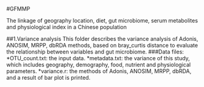 #GFMMP

The linkage of geography location, diet, gut  microbiome, serum metabolites and physiological index in a Chinese population

##1.Variance analysis
This folder describes the variance analysis of Adonis, ANOSIM, MRPP, dbRDA methods, based on bray_curtis distance to evaluate the relationship between variables and gut microbiome. 
###Data files:
*OTU_count.txt: the input data.
*metadata.txt: the variance of this study, which includes geography, demography, food, nutrient and physiological parameters.
*variance.r: the methods of Adonis, ANOSIM, MRPP, dbRDA, and a result of bar plot is printed.
